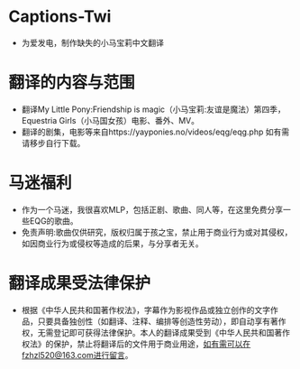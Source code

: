 # Captions-Twi
- 为爱发电，制作缺失的小马宝莉中文翻译
# 翻译的内容与范围
- 翻译My Little Pony:Friendship is magic（小马宝莉:友谊是魔法）第四季，Equestria Girls（小马国女孩）电影、番外、MV。
- 翻译的剧集，电影等来自https://yayponies.no/videos/eqg/eqg.php  如有需请移步自行下载。
# 马迷福利
- 作为一个马迷，我很喜欢MLP，包括正剧、歌曲、同人等，在这里免费分享一些EQG的歌曲。
- 免责声明:歌曲仅供研究，版权归属于孩之宝，禁止用于商业行为或对其侵权，如因商业行为或侵权等造成的后果，与分享者无关。
# 翻译成果受法律保护
- 根据《中华人民共和国著作权法》，字幕作为影视作品或独立创作的文字作品，只要具备独创性（如翻译、注释、编排等创造性劳动），即自动享有著作权，无需登记即可获得法律保护。本人的翻译成果受到《中华人民共和国著作权法》的保护，禁止将翻译后的文件用于商业用途，如有需可以在fzhzl520@163.com进行留言。
